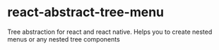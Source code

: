 # react-abstract-tree-menu
Tree abstraction for react and react native. Helps you to create nested menus or any nested tree components
